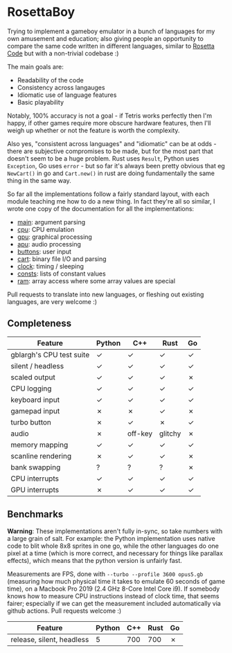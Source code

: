 RosettaBoy
==========
Trying to implement a gameboy emulator in a bunch of languages for my own
amusement and education; also giving people an opportunity to compare the
same code written in different languages, similar to
[Rosetta Code](https://www.rosettacode.org) but with a non-trivial codebase :)

The main goals are:

- Readability of the code
- Consistency across langauges
- Idiomatic use of language features
- Basic playability

Notably, 100% accuracy is not a goal - if Tetris works perfectly then I'm
happy, if other games require more obscure hardware features, then I'll
weigh up whether or not the feature is worth the complexity.

Also yes, "consistent across languages" and "idiomatic" can be at odds -
there are subjective compromises to be made, but for the most part that
doesn't seem to be a huge problem. Rust uses `Result`, Python uses
`Exception`, Go uses `error` - but so far it's always been pretty obvious
that eg `NewCart()` in go and `Cart.new()` in rust are doing fundamentally
the same thing in the same way.

So far all the implementations follow a fairly standard layout, with each
module teaching me how to do a new thing. In fact they're all so similar,
I wrote one copy of the documentation for all the implementations:

- [main](docs/main.md): argument parsing
- [cpu](docs/cpu.md): CPU emulation
- [gpu](docs/gpu.md): graphical processing
- [apu](docs/apu.md): audio processing
- [buttons](docs/buttons.md): user input
- [cart](docs/cart.md): binary file I/O and parsing
- [clock](docs/clock.md): timing / sleeping
- [consts](docs/consts.md): lists of constant values
- [ram](docs/ram.md): array access where some array values are special

Pull requests to translate into new languages, or fleshing out existing
languages, are very welcome :)

Completeness
------------
| Feature                            | Python    | C++       | Rust      | Go        |
| -------                            | -------   | ---       | ----      | --        |
| gblargh's CPU test suite           |  &check;  |  &check;  |  &check;  |  &check;  |
| silent / headless                  |  &check;  |  &check;  |  &check;  |  &check;  |
| scaled output                      |  &check;  |  &check;  |  &check;  |  &cross;  |
| CPU logging                        |  &check;  |  &check;  |  &check;  |  &check;  |
| keyboard input                     |  &check;  |  &check;  |  &check;  |  &check;  |
| gamepad input                      |  &cross;  |  &cross;  |  &check;  |  &cross;  |
| turbo button                       |  &cross;  |  &check;  |  &cross;  |  &check;  |
| audio                              |  &cross;  |  off-key  |  glitchy  |  &cross;  |
| memory mapping                     |  &check;  |  &check;  |  &check;  |  &check;  |
| scanline rendering                 |  &cross;  |  &check;  |  &check;  |  &cross;  |
| bank swapping                      |  ?        |  ?        |  ?        |  &cross;  |
| CPU interrupts                     |  &check;  |  &check;  |  &check;  |  &check;  |
| GPU interrupts                     |  &cross;  |  &check;  |  &check;  |  &check;  |

Benchmarks
----------
**Warning**: These implementations aren't fully in-sync, so take numbers with
a large grain of salt. For example: the Python implementation uses native code
to blit whole 8x8 sprites in one go, while the other languages do one pixel at
a time (which is more correct, and necessary for things like parallax effects),
which means that the python version is unfairly fast.

Measurements are FPS, done with `--turbo --profile 3600 opus5.gb` (measuring
how much physical time it takes to emulate 60 seconds of game time), on a
Macbook Pro 2019 (2.4 GHz 8-Core Intel Core i9). If somebody knows how to
measure CPU instructions instead of clock time, that seems fairer; especially
if we can get the measurement included automatically via github actions. Pull
requests welcome :)

| Feature                            | Python | C++  | Rust | Go      |
| -------                            | ------ | ---  | ---- | --      |
| release, silent, headless          |  5     | 700  | 700  | &cross; |
